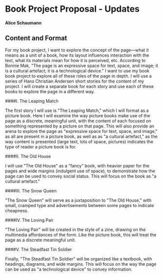 # Book Project Proposal - Updates

#### Alice Schaumann 

## Content and Format

For my book project, I want to explore the concept of the page—what it means as a unit of a book, how its layout influences interaction with the text, what its materials mean for how it is perceived, etc. According to Bonnie Mak, "The page is an expressive space for text, space, and image; it is a cultural artefact; it is a technological device." I want to use my book book project to explore all of these roles of the page in depth. I will use a series of Hans Christian Andersen short stories for the content of my project. I will create a separate book for each story and use each of these books to explore the page in a different way. 

####I. The Leaping Match

The first story I will use is "The Leaping Match," which I will format as a picture book. Here I will examine the way picture books make use of the page as a discrete, meaningful unit, with the content of each focused on something represented by a picture on that page. This will also provide an arena to explore the page as "expressive space for text, space, and image," as all are present in a picture book, as well as as "a cultural artefact," as the way content is presented (large text, lots of space, pictures) indicates the type of reader a picture book is for.

####II. The Old House

I will use "The Old House" as a "fancy" book, with heavier paper for the pages and wide margins (indulgent use of space), to demonstrate how the page can be used to convey social status. This will focus on the book as "a cultural artefact."

####III. The Snow Queen

"The Snow Queen" will serve as a juxtaposition to "The Old House," with small, cramped type and advertisements between some pages to indicate cheapness.

####IV. The Loving Pair

"The Loving Pair" will be created in the style of a zine, drawing on the multimedia affordances of the form. Like the picture book, this will treat the page as a discrete meaningful unit.

####V. The Steadfast Tin Soldier

Finally, "The Steadfast Tin Soldier" will be organized like a textbook, with headings, diagrams, and wide margins. This will focus on the way the page can be used as "a technological device" to convey information.